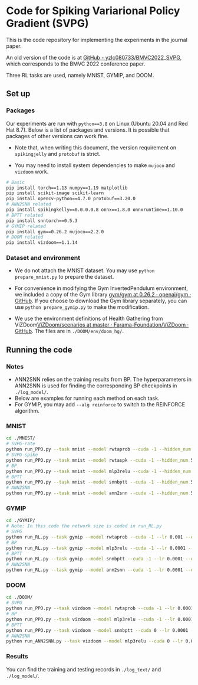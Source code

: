 # Code for Spiking Variarional Policy Gradient (SVPG)

This is the code repository for implementing the experiments in the journal paper.

An old version of the code is at [GitHub - yzlc080733/BMVC2022_SVPG](https://github.com/yzlc080733/BMVC2022_SVPG), which corresponds to the BMVC 2022 conference paper.

Three RL tasks are used, namely MNIST, GYMIP, and DOOM.

## Set up

### Packages

Our experiments are run with `python==3.8` on Linux (Ubuntu 20.04 and Red Hat 8.7). Below is a list of packages and versions. It is possible that packages of other versions can work fine.

* Note that, when writing this document, the version requirement on `spikingjelly` and `protobuf` is strict.

* You may need to install system dependencies to make `mujoco` and `vizdoom` work.

```bash
# Basic
pip install torch==1.13 numpy==1.19 matplotlib
pip install scikit-image scikit-learn
pip install opencv-python==4.7.0 protobuf==3.20.0
# ANN2SNN related
pip install spikingkelly==0.0.0.0.8 onnx==1.8.0 onnxruntime==1.10.0
# BPTT related
pip install snntorch==0.5.3
# GYMIP related
pip install gym==0.26.2 mujoco==2.2.0
# DOOM related
pip install vizdoom==1.1.14
```

### Dataset and environment

* We do not attach the MNIST dataset. You may use `python prepare_mnist.py` to prepare the dataset.

* For convenience in modifying the Gym InvertedPendulum environment, we included a copy of the Gym library [gym/gym at 0.26.2 · openai/gym · GitHub](https://github.com/openai/gym/tree/0.26.2/gym). If you choose to download the Gym library separately, you can use `python prepare_gymip.py` to make the modification.

* We use the environment definitions of Health Gathering from ViZDoom[ViZDoom/scenarios at master · Farama-Foundation/ViZDoom · GitHub](https://github.com/Farama-Foundation/ViZDoom/tree/master/scenarios). The files are in `./DOOM/env/doom_hg/`.

## Running the code

### Notes

* ANN2SNN relies on the training results from BP. The hyperparameters in ANN2SNN is used for finding the corresponding BP checkpoints in `./log_model/`.
* Below are examples for running each method on each task.
* For GYMIP, you may add `--alg reinforce` to switch to the REINFORCE algorithm.

### MNIST

```bash
cd ./MNIST/
# SVPG-rate
python run_PPO.py --task mnist --model rwtaprob --cuda -1 --hidden_num 500 --hid_group_num 50 --hid_group_size 10 --lr 0.001 --entropy 0.2 --rwta_del_connection none --ignore_checkpoint
# SVPG-spike
python run_PPO.py --task mnist --model rwtaspk --cuda -1 --hidden_num 500 --hid_group_num 50 --hid_group_size 10 --lr 0.001 --entropy 0.2 --rwta_del_connection none --ignore_checkpoint
# BP
python run_PPO.py --task mnist --model mlp3relu --cuda -1 --hidden_num 500 --hid_group_num 50 --hid_group_size 10 --lr 0.0001 --entropy 1.0 --rwta_del_connection none --ignore_checkpoint
# BPTT
python run_PPO.py --task mnist --model snnbptt --cuda -1 --hidden_num 500 --hid_group_num 50 --hid_group_size 10 --lr 0.0001 --entropy 1.0 --rwta_del_connection none --ignore_checkpoint
# ANN2SNN
python run_PPO.py --task mnist --model ann2snn --cuda -1 --hidden_num 500 --hid_group_num 50 --hid_group_size 10 --lr 0.0001 --entropy 1.0 --rwta_del_connection none --ignore_checkpoint
```

### GYMIP

```bash
cd ./GYMIP/
# Note: In this code the network size is coded in run_RL.py
# SVPG
python run_RL.py --task gymip --model rwtaprob --cuda -1 --lr 0.001 --entropy 5 --rwta_del_connection none --ignore_checkpoint
# BP
python run_RL.py --task gymip --model mlp3relu --cuda -1 --lr 0.0001 --entropy 1 --rwta_del_connection none --ignore_checkpoint
# BPTT
python run_RL.py --task gymip --model snnbptt --cuda -1 --lr 0.0001 --entropy 0.5 --rwta_del_connection none --snn_num_steps 15 --ignore_checkpoint
# ANN2SNN
python run_RL.py --task gymip --model ann2snn --cuda -1 --lr 0.0001 --entropy 1 --rwta_del_connection none --ignore_checkpoint
```

### DOOM

```bash
cd ./DOOM/
# SVPG
python run_PPO.py --task vizdoom --model rwtaprob --cuda -1 --lr 0.0001 --entropy 0.02 --rwta_del_connection none --ignore_checkpoint
# BP
python run_PPO.py --task vizdoom --model mlp3relu --cuda -1 --lr 0.0001 --entropy 0.02 --rwta_del_connection none --ignore_checkpoint
# BPTT
python run_PPO.py --task vizdoom --model snnbptt --cuda 0 --lr 0.0001 --entropy 0.02 --rwta_del_connection none --ignore_checkpoint
# ANN2SNN
python run_ANN2SNN.py --task vizdoom --model mlp3relu --cuda 0 --lr 0.0001 --entropy 0.02 --rwta_del_connection none --ignore_checkpoint
```

### Results

You can find the training and testing records in `./log_text/` and `./log_model/`.